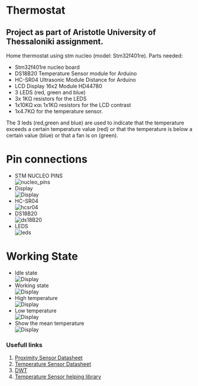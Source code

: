 # Thermostat
## Project as part of Aristotle University of Thessaloniki assignment.
Home thermostat using stm nucleo (model: Stm32f401re). Parts needed:
- Stm32f401re nucleo board
- DS18B20 Temperature Sensor module for Arduino
- HC-SR04 Ultrasonic Module Distance for Arduino
- LCD Display 16x2 Module HD44780
- 3 LEDS (red, green and blue)
- 3x 1KΩ resistors for the LEDS
- 1x10KΩ και 1x1KΩ resistors for the LCD contrast
- 1x4.7KΩ for the temperature sensor.  

The 3 leds (red,green and blue) are used to indicate that the temperature exceeds a certain temperature value (red) or that the temperature is below a certain value (blue) or that a fan is on (green).

# Pin connections
- STM NUCLEO PINS  
![nucleo_pins](https://github.com/doinakis/Thermostat/blob/main/photos/nucleo_pins.jpg)
- Display  
![Display](https://github.com/doinakis/Thermostat/blob/main/photos/Display.jpg)
- HC-SR04  
![hcsr04](https://github.com/doinakis/Thermostat/blob/main/photos/HC-SR04.jpg)
- DS18B20  
![ds18B20](https://github.com/doinakis/Thermostat/blob/main/photos/DS18B20.jpg)
- LEDS  
![leds](https://github.com/doinakis/Thermostat/blob/main/photos/RGB.jpg)


# Working State
- Idle state  
![Display](https://github.com/doinakis/Thermostat/blob/main/photos/idle_state.jpg)
- Working state  
![Display](https://github.com/doinakis/Thermostat/blob/main/photos/Working%20state.jpg)
- High temperature  
![Display](https://github.com/doinakis/Thermostat/blob/main/photos/High_Temp.jpg)
- Low temperature  
![Display](https://github.com/doinakis/Thermostat/blob/main/photos/Low_Temp.jpg)
- Show the mean temperature  
![Display](https://github.com/doinakis/Thermostat/blob/main/photos/Mean.jpg)


### Usefull links  
1. [Proximity Sensor Datasheet](https://cdn.sparkfun.com/datasheets/Sensors/Proximity/HCSR04.pdf)  
2. [Temperature Sensor Datasheet](https://datasheets.maximintegrated.com/en/ds/DS18B20.pdf)  
3. [DWT](https://dzone.com/articles/cycle-counting-on-an-arm-cortex-m-with-dwt)  
4. [Temperature Sensor helping library](https://controllerstech.com/ds18b20-and-stm32/)  
